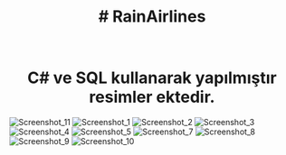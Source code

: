 
<h1 align="center"># RainAirlines</h1>
 <br/>
 <h1 align="center">C# ve SQL kullanarak yapılmıştır resimler ektedir.</h1>



![Screenshot_11](https://github.com/NotFounds0/RainAirlines/assets/112336775/587327ea-3360-4671-9fbe-a0beabc35837)
![Screenshot_1](https://github.com/NotFounds0/RainAirlines/assets/112336775/54dc60b3-eb1b-4ecc-8f8e-736ec945a882)
![Screenshot_2](https://github.com/NotFounds0/RainAirlines/assets/112336775/4e3f094f-0ec3-4072-bb67-a8b78f6a0cbb)
![Screenshot_3](https://github.com/NotFounds0/RainAirlines/assets/112336775/0fdb75b1-4618-42d1-8344-d326e24d52b2)
![Screenshot_4](https://github.com/NotFounds0/RainAirlines/assets/112336775/4144d0c1-936a-444d-a030-b60b17c2b5c8)
![Screenshot_5](https://github.com/NotFounds0/RainAirlines/assets/112336775/6c90611c-6dcc-4434-8633-24905704fdc5)
![Screenshot_7](https://github.com/NotFounds0/RainAirlines/assets/112336775/8c14a6d5-1d6a-4558-b441-8cc44fdbcd64)
![Screenshot_8](https://github.com/NotFounds0/RainAirlines/assets/112336775/534230a8-d650-48fd-b522-a5d9fb8bd03e)
![Screenshot_9](https://github.com/NotFounds0/RainAirlines/assets/112336775/9397e440-043c-49a1-8f02-c99e3461ec71)
![Screenshot_10](https://github.com/NotFounds0/RainAirlines/assets/112336775/0c0be6dd-121c-4e3e-b62a-18c532a4925a)
